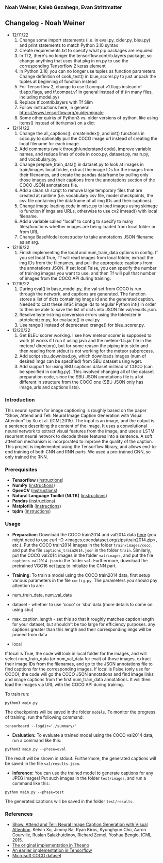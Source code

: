 ### Noah Weiner, Kaleb Gezahegn, Evan Strittmatter ###  


## Changelog - Noah Weiner ##  
* 12/11/22  
    1. Change some import statements (i.e. in eval.py, cider.py, bleu.py) and print statements to match Python 3.10 syntax  
    2. Create requirements.txt to specify what pip packages are required  
    3. In Tf2, there's no longer the tensorflow.contrib.layers package, so change anything that uses that pkg in nn.py to use the corresponding Tensorflow 2 keras element  
    4. In Python 3.10, you can no longer use tuples as function parameters. Change definition of cook_test() in blue_scorer.py to just unpack the tuples at beginning of function instead  
    5. For Tensorflow 2, change to use tf.compat.v1.flags instead of tf.app.flags, and tf.compat.v1 in general instead of tf (in many files, including model.py)  
    6. Replace tf.contrib.layers with Tf Slim  
    7. Follow instructions here, in general: https://www.tensorflow.org/guide/migrate  
    8. Some other quirks of Python3 vs. older versions of python, like using items() instead of iteritems() on a dict  
* 12/14/22  
    1. Change the all_captions(), createIndex(), and init() functions in coco.py to optionally pull the COCO image url instead of creating the local filename for each image.  
    2. Add comments (walk through/understand code), improve variable names, and reduce lines of code in coco.py, dataset.py, main.py, and vocabulary.py.  
    3. Change prepare_train_data() in dataset.py to look at images in train/images local folder, extract the image IDs for the images from their filenames, and create the pandas dataframe by pulling only those images and
    their captions from the annotations section of the COCO JSON annotations file.  
    4. Add a clean.sh script to remove large temporary files that are created at runtime (i.e. vocabulary csv file, model checkpoints, the csv file containing the dataframe of all img IDs and their captions).  
    5. Change image loading code in misc.py to load images using skimage io function if imgs are URLs, otherwise to use cv2 imread() with local filename.
    6. Add a variable called "local" to config to specify to many files/functions whether images are being loaded from local folder or from URL.
    7. Change BaseModel constructor to take annotations JSON filename as an arg.
* 12/18/22  
    1. Finish implementing the local and num_train_data options in config. If you set local True, Tf will read images from local folder, extract the img IDs from the filenames, and pull the appropriate captions from the annotations JSON. If set local False, you can specify the number of training images you want to use, and then Tf will pull that number of images from the COCO API during training.  
* 12/19/22
    1. During eval() in base_model.py, the val set from COCO is run through the network, and captions are generated. The function stores a list of dicts containing image id and the generated caption. Needed to cast these int64 image ids to regular Python int() in order to then be able to save the list of dicts into JSON file val/results.json.
    2. Resolve byte->string conversion errors using the tokenizer in ptbtokenizer.py, for evaluate() in eval.py.
    3. Use range() instead of deprecated xrange() for bleu_scorer.py.
* 12/20/22
    1. Get BLEU scorer working. I see how meteor scorer is supposed to work (it works if I run it using java and the meteor-1.5.jar file in the meteor/ directory), but for some reason the piping into stdin and then reading from stdout is not working for the meteor subprocess.
    2. Add script sbu_download.py, which downloads images (num of desired imgs can be specified) from SBU dataset using wget.
    3. Add support for using SBU captions dataset instead of COCO (can be specified in config.py). This involved changing all of the dataset preparation code, since the SBU JSON annotations file is a lot different in structure from the COCO one (SBU JSON only has image_urls and captions lists).


  
### Introduction
This neural system for image captioning is roughly based on the paper "Show, Attend and Tell: Neural Image Caption Generation with Visual Attention" by Xu et al. (ICML2015). The input is an image, and the output is a sentence describing the content of the image. It uses a convolutional neural network to extract visual features from the image, and uses a LSTM recurrent neural network to decode these features into a sentence. A soft attention mechanism is incorporated to improve the quality of the caption. This project is implemented using the Tensorflow library, and allows end-to-end training of both CNN and RNN parts. We used a pre-trained CNN, so only trained the RNN.

### Prerequisites
* **Tensorflow** ([instructions](https://www.tensorflow.org/install/))
* **NumPy** ([instructions](https://scipy.org/install.html))
* **OpenCV** ([instructions](https://pypi.python.org/pypi/opencv-python))
* **Natural Language Toolkit (NLTK)** ([instructions](http://www.nltk.org/install.html))
* **Pandas** ([instructions](https://scipy.org/install.html))
* **Matplotlib** ([instructions](https://scipy.org/install.html))
* **tqdm** ([instructions](https://pypi.python.org/pypi/tqdm))

### Usage
* **Preparation:** Download the COCO train2014 and val2014 data [here](http://cocodataset.org/#download) (you might need to use curl -O <images.cocodataset.org/zips/train2014.zip>, etc.). Put the COCO train2014 images in the folder `train/images/coco`, and put the file `captions_train2014.json` in the folder `train`. Similarly, put the COCO val2014 images in the folder `val/images`, and put the file `captions_val2014.json` in the folder `val`. Furthermore, download the pretrained VGG16 net [here](https://app.box.com/s/idt5khauxsamcg3y69jz13w6sc6122ph) to initialize the CNN part.

* **Training:**
To train a model using the COCO train2014 data, first setup various parameters in the file `config.py`. The parameters you should pay attention to are:
* num_train_data, num_val_data
* dataset - whether to use 'coco' or 'sbu' data (more details to come on using sbu)
* max_caption_length - set this so that it roughly matches caption length for your dataset, but shouldn't be too large for efficiency purposes. any captions greater than this length and their corresponding imgs will be pruned from data
* local

If local is True, the code will look in local folder for the images, and will select num_train_data (or num_val_data for eval) of those images, extract their image IDs from the filenames, and go to the JSON annotations file to find captions for the corresponding images. If local is False (only use for COCO), the code will go the COCO JSON annotations and find image links and image captions from the first num_train_data annotations. It will then load the images via URL with the COCO API during training.

To train run:
```shell
python3 main.py
```
The checkpoints will be saved in the folder `models`. 
To monitor the progress of training, run the following command:
```shell
tensorboard --logdir='./summary/'
```

* **Evaluation:**
To evaluate a trained model using the COCO val2014 data, run a command like this:
```shell
python3 main.py --phase=eval
```
The result will be shown in stdout. Furthermore, the generated captions will be saved in the file `val/results.json`.

* **Inference:**
You can use the trained model to generate captions for any JPEG images! Put such images in the folder `test/images`, and run a command like this:
```shell
python main.py --phase=test
```
The generated captions will be saved in the folder `test/results`.


### References
* [Show, Attend and Tell: Neural Image Caption Generation with Visual Attention](https://arxiv.org/abs/1502.03044). Kelvin Xu, Jimmy Ba, Ryan Kiros, Kyunghyun Cho, Aaron Courville, Ruslan Salakhutdinov, Richard Zemel, Yoshua Bengio. ICML 2015.
* [The original implementation in Theano](https://github.com/kelvinxu/arctic-captions)
* [An earlier implementation in Tensorflow](https://github.com/jazzsaxmafia/show_attend_and_tell.tensorflow)
* [Microsoft COCO dataset](http://mscoco.org/)
